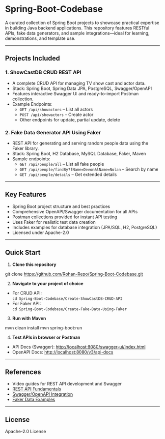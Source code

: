 # Spring-Boot-Codebase

A curated collection of Spring Boot projects to showcase practical expertise in building Java backend applications. This repository features RESTful APIs, fake data generators, and sample integrations—ideal for learning, demonstrations, and template use.

---

## Projects Included

### 1. **ShowCastDB CRUD REST API**
- A complete CRUD API for managing TV show cast and actor data.
- Stack: Spring Boot, Spring Data JPA, PostgreSQL, Swagger/OpenAPI
- Features interactive Swagger UI and ready-to-import Postman collection.
- Example Endpoints:
    - `GET /api/showactors` – List all actors
    - `POST /api/showactors` – Create actor
    - Other endpoints for update, partial update, delete

### 2. **Fake Data Generator API Using Faker**
- REST API for generating and serving random people data using the Faker library.
- Stack: Spring Boot, H2 Database, MySQL Database, Faker, Maven
- Sample endpoints:
    - `GET /api/people/all` – List all fake people
    - `GET /api/people/findBy?fName=Devon&lName=Nolan` – Search by name
    - `GET /api/people/details` – Get extended details

---

## Key Features

- Spring Boot project structure and best practices
- Comprehensive OpenAPI/Swagger documentation for all APIs
- Postman collections provided for instant API testing
- Uses Faker for realistic test data creation
- Includes examples for database integration (JPA/SQL, H2, PostgreSQL)
- Licensed under Apache-2.0

---

## Quick Start

1. **Clone this repository**

git clone https://github.com/Rohan-Repo/Spring-Boot-Codebase.git

2. **Navigate to your project of choice**
- For CRUD API:  
  `cd Spring-Boot-Codebase/Create-ShowCastDB-CRUD-API`
- For Faker API:  
  `cd Spring-Boot-Codebase/Create-Fake-Data-Using-Faker`
3. **Run with Maven**

mvn clean install
mvn spring-boot:run


4. **Test APIs in browser or Postman**  
- API Docs (Swagger): [http://localhost:8080/swagger-ui/index.html](http://localhost:8080/swagger-ui/index.html)  
- OpenAPI Docs: [http://localhost:8080/v3/api-docs](http://localhost:8080/v3/api-docs)  

---

## References

- Video guides for REST API development and Swagger
- [REST API Fundamentals](https://www.youtube.com/watch?v=aKIqlatqpX8)
- [Swagger/OpenAPI Integration](https://www.youtube.com/watch?v=bvhpje9sl6E)
- [Faker Data Examples](https://www.youtube.com/watch?v=UzBOv_SHUng)

---

## License

Apache-2.0 License
